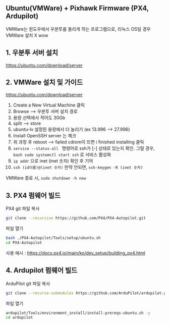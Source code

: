 Ubuntu(VMWare) + Pixhawk Firmware (PX4, Ardupilot)
---
VMWare는 윈도우에서 우분투를 돌리게 하는 프로그램으로, 리눅스 OS일 경우 VMWare 설치 X wow

## 1. 우분투 서버 설치
https://ubuntu.com/download/server

## 2. VMWare 설치 및 가이드
https://ubuntu.com/download/server

1) Create a New Virtual Machine 클릭
2) Browse --> 우분투 서버 설치 경로
3) 용량 선택에서 적어도 30Gb
4) split --> store
5) ubuntu-lv 설정된 용량에서 더 늘리기 (ex 13.996 --> 27.996)
6) Install OpenSSH server 는 체크
7) 위 과정 후 reboot --> failed cdrom이 뜨면 i finished installing 클릭 
8) ```service --status-all ``` 명령어로  ssh가 [-] 상태로 있는지 확인. 그럴 경우, ```bash sudo systemctl start ssh``` 로 서비스 활성화
9) ```ip addr``` 으로 inet (inet 숫자) 확인 후 기억
10) ```ssh (id이름)@(inet 숫자)``` 만약 안되면, ```ssh-keygen -R (inet 숫자)```

VMWare 종료 시, ```sudo shutdown -h now```

## 3. PX4 펌웨어 빌드
PX4 git 파일 복사
```bash 
git clone --recursive https://github.com/PX4/PX4-Autopilot.git
```
파일 열기

```bash
bash ./PX4-Autopilot/Tools/setup/ubuntu.sh
cd PX4-Autopilot
```

사용 예시 : https://docs.px4.io/main/ko/dev_setup/building_px4.html

## 4. Ardupilot 펌웨어 빌드

ArduPilot git 파일 복사
```bash 
git clone --recurse-submodules https://github.com/ArduPilot/ardupilot.git
```
파일 열기

```bash
ardupilot/Tools/environment_install/install-prereqs-ubuntu.sh -y
cd ardupilot
```